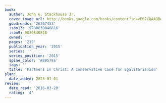```yaml
---
book:
  author: John G. Stackhouse Jr.
  cover_image_url: http://books.google.com/books/content?id=vEB2CQAAQBAJ&printsec=frontcover&img=1&zoom=1&edge=curl&source=gbs_api
  goodreads: '26267453'
  isbn13: '9780830840816'
  isbn9: 0830840818
  owned: ''
  pages: '215'
  publication_year: '2015'
  series: ''
  series_position: '2015'
  spine_color: '#89579a'
  tags: ''
  title: 'Partners in Christ: A Conservative Case for Egalitarianism'
plan:
  date_added: 2023-01-01
review:
  date_read: '2016-03-20'
  rating: '4'
---
```

